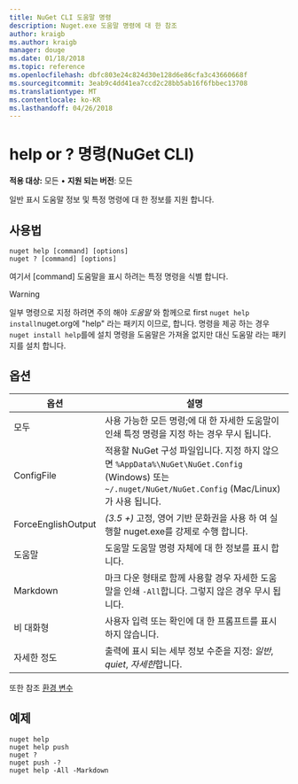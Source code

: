 ```yaml
---
title: NuGet CLI 도움말 명령
description: Nuget.exe 도움말 명령에 대 한 참조
author: kraigb
ms.author: kraigb
manager: douge
ms.date: 01/18/2018
ms.topic: reference
ms.openlocfilehash: dbfc803e24c824d30e128d6e86cfa3c43660668f
ms.sourcegitcommit: 3eab9c4dd41ea7ccd2c28bb5ab16f6fbbec13708
ms.translationtype: MT
ms.contentlocale: ko-KR
ms.lasthandoff: 04/26/2018
---
```

# <a name="help-or--command-nuget-cli"></a>help or ? 명령(NuGet CLI)

**적용 대상:** 모든 &bullet; **지원 되는 버전**: 모든

일반 표시 도움말 정보 및 특정 명령에 대 한 정보를 지원 합니다.

## <a name="usage"></a>사용법

```cli
nuget help [command] [options]
nuget ? [command] [options]
```

여기서 [command] 도움말을 표시 하려는 특정 명령을 식별 합니다.

> [!Warning]
> 일부 명령으로 지정 하려면 주의 해야 *도움말* 와 함께으로 first `nuget help install`nuget.org에 "help" 라는 패키지 이므로, 합니다. 명령을 제공 하는 경우 `nuget install help`를에 설치 명령을 도움말은 가져올 없지만 대신 도움말 라는 패키지를 설치 합니다.

## <a name="options"></a>옵션

| 옵션 | 설명 |
| --- | --- |
| 모두 | 사용 가능한 모든 명령;에 대 한 자세한 도움말이 인쇄 특정 명령을 지정 하는 경우 무시 됩니다. |
| ConfigFile | 적용할 NuGet 구성 파일입니다. 지정 하지 않으면 `%AppData%\NuGet\NuGet.Config` (Windows) 또는 `~/.nuget/NuGet/NuGet.Config` (Mac/Linux)가 사용 됩니다.|
| ForceEnglishOutput | *(3.5 +)*  고정, 영어 기반 문화권을 사용 하 여 실행할 nuget.exe를 강제로 수행 합니다. |
| 도움말 | 도움말 도움말 명령 자체에 대 한 정보를 표시 합니다. |
| Markdown | 마크 다운 형태로 함께 사용할 경우 자세한 도움말을 인쇄 `-All`합니다. 그렇지 않은 경우 무시 됩니다. |
| 비 대화형 | 사용자 입력 또는 확인에 대 한 프롬프트를 표시 하지 않습니다. |
| 자세한 정도 | 출력에 표시 되는 세부 정보 수준을 지정: *일반*, *quiet*, *자세한*합니다. |

또한 참조 [환경 변수](cli-ref-environment-variables.md)

## <a name="examples"></a>예제

```cli
nuget help
nuget help push
nuget ?
nuget push -?
nuget help -All -Markdown
```
